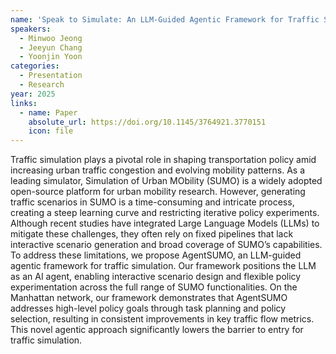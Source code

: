```yaml
---
name: 'Speak to Simulate: An LLM-Guided Agentic Framework for Traffic Simulation in SUMO'
speakers:
  - Minwoo Jeong 
  - Jeeyun Chang
  - Yoonjin Yoon
categories:
  - Presentation
  - Research
year: 2025
links:
  - name: Paper
    absolute_url: https://doi.org/10.1145/3764921.3770151
    icon: file
---
```


Traffic simulation plays a pivotal role in shaping transportation policy amid increasing urban traffic congestion and evolving mobility patterns. As a leading simulator, Simulation of Urban MObility (SUMO) is a widely adopted open-source platform for urban mobility research. However, generating traffic scenarios in SUMO is a time-consuming and intricate process, creating a steep learning curve and restricting iterative policy experiments. Although recent studies have integrated Large Language Models (LLMs) to mitigate these challenges, they often rely on fixed pipelines that lack interactive scenario generation and broad coverage of SUMO’s capabilities. To address these limitations, we propose AgentSUMO, an LLM-guided agentic framework for traffic simulation. Our framework positions the LLM as an AI agent, enabling interactive scenario design and flexible policy experimentation across the full range of SUMO functionalities. On the Manhattan network, our framework demonstrates that AgentSUMO addresses high-level policy goals through task planning and policy selection, resulting in consistent improvements in key traffic flow metrics. This novel agentic approach significantly lowers the barrier to entry for traffic simulation.
